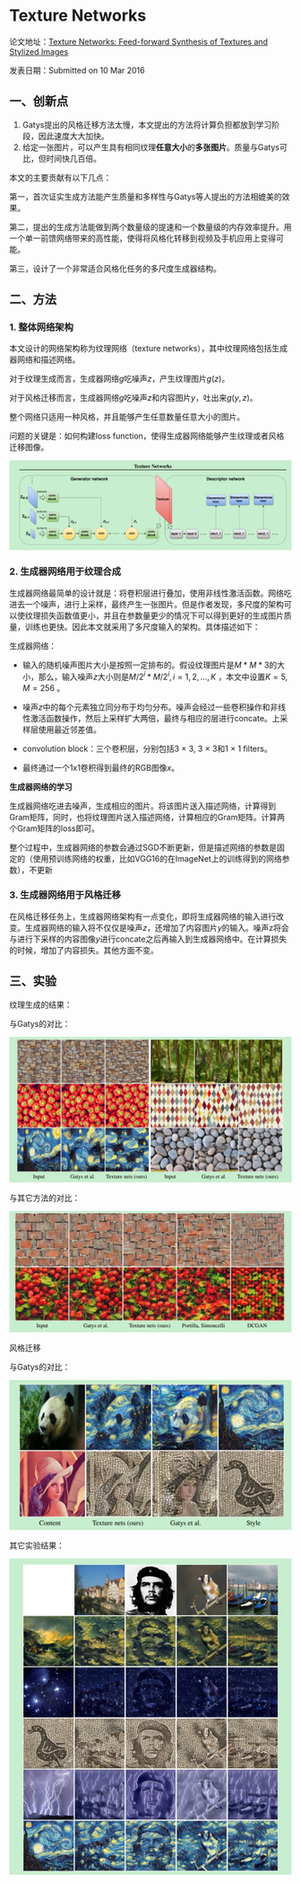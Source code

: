 # Texture Networks

论文地址：[Texture Networks: Feed-forward Synthesis of Textures and Stylized Images](https://arxiv.org/abs/1603.03417)

发表日期：Submitted on 10 Mar 2016

## 一、创新点

1. Gatys提出的风格迁移方法太慢，本文提出的方法将计算负担都放到学习阶段，因此速度大大加快。
2. 给定一张图片，可以产生具有相同纹理**任意大小**的**多张图片**。质量与Gatys可比，但时间快几百倍。

本文的主要贡献有以下几点：

第一，首次证实生成方法能产生质量和多样性与Gatys等人提出的方法相媲美的效果。

第二，提出的生成方法能做到两个数量级的提速和一个数量级的内存效率提升。用一个单一前馈网络带来的高性能，使得将风格化转移到视频及手机应用上变得可能。

第三，设计了一个非常适合风格化任务的多尺度生成器结构。

## 二、方法

### 1. 整体网络架构

本文设计的网络架构称为纹理网络（texture networks），其中纹理网络包括生成器网络和描述网络。

对于纹理生成而言，生成器网络$g$吃噪声$z$，产生纹理图片$g(z)$。

对于风格迁移而言，生成器网络$g$吃噪声$z$和内容图片$y$，吐出来$g(y,z)$。

整个网络只适用一种风格，并且能够产生任意数量任意大小的图片。

问题的关键是：如何构建loss function，使得生成器网络能够产生纹理或者风格迁移图像。

![Selection_003](./pics/Selection_003.png)

### 2. 生成器网络用于纹理合成

生成器网络最简单的设计就是：将卷积层进行叠加，使用非线性激活函数。网络吃进去一个噪声，进行上采样，最终产生一张图片。但是作者发现，多尺度的架构可以使纹理损失函数值更小，并且在参数量更少的情况下可以得到更好的生成图片质量，训练也更快。因此本文就采用了多尺度输入的架构。具体描述如下：

生成器网络：

- 输入的随机噪声图片大小是按照一定排布的。假设纹理图片是$M*M*3$的大小，那么，输入噪声$z$大小则是$M/2^i*M/2^i,i=1,2,...,K$ ，本文中设置$K=5, M=256$ 。


- 噪声$z$中的每个元素独立同分布于均匀分布。噪声会经过一些卷积操作和非线性激活函数操作，然后上采样扩大两倍，最终与相应的层进行concate。上采样层使用最近邻差值。
- convolution block：三个卷积层，分别包括3 × 3, 3 × 3和1 × 1 filters。


- 最终通过一个1x1卷积得到最终的RGB图像$x$。


**生成器网络的学习**

生成器网络吃进去噪声，生成相应的图片。将该图片送入描述网络，计算得到Gram矩阵，同时，也将纹理图片送入描述网络，计算相应的Gram矩阵。计算两个Gram矩阵的loss即可。

整个过程中，生成器网络的参数会通过SGD不断更新，但是描述网络的参数是固定的（使用预训练网络的权重，比如VGG16的在ImageNet上的训练得到的网络参数），不更新

### 3. 生成器网络用于风格迁移

在风格迁移任务上，生成器网络架构有一点变化，即将生成器网络的输入进行改变。生成器网络的输入将不仅仅是噪声$z$，还增加了内容图片$y$的输入。噪声z将会与进行下采样的内容图像$y$进行concate之后再输入到生成器网络中。在计算损失的时候，增加了内容损失。其他方面不变。



## 三、实验

纹理生成的结果：

与Gatys的对比：

![Selection_004](./pics/Selection_004.png)

与其它方法的对比：

![Selection_007](./pics/Selection_007.png)

风格迁移

与Gatys的对比：

![Selection_005](./pics/Selection_005.png)

其它实验结果：

![Selection_006](./pics/Selection_006.png)